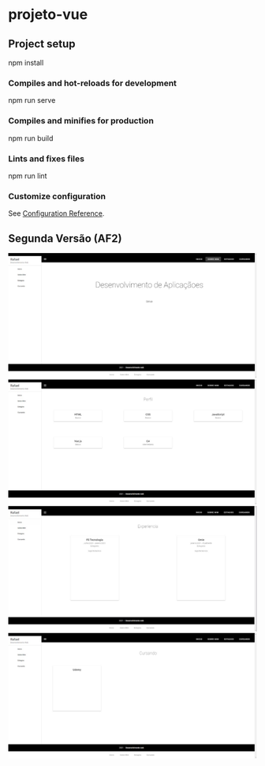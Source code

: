 # projeto-vue

## Project setup

npm install


### Compiles and hot-reloads for development

npm run serve


### Compiles and minifies for production

npm run build


### Lints and fixes files

npm run lint


### Customize configuration
See [Configuration Reference](https://cli.vuejs.org/config/).


## Segunda Versão (AF2)

<img src="imagem1.jpg">
<img src="imagem2.jpg">
<img src="imagem3.jpg">
<img src="imagem4.jpg">